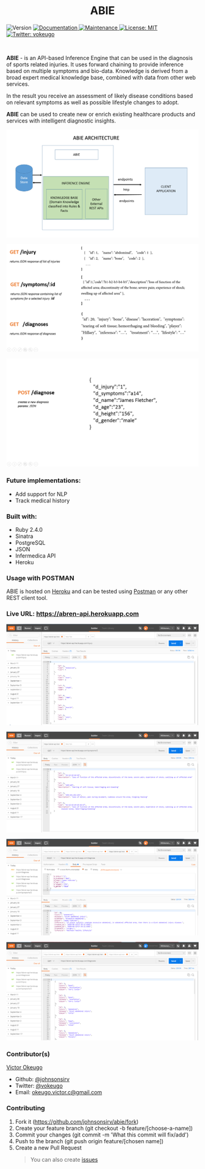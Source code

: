 <h1 align="center">ABIE</h1>
<p>
  <img alt="Version" src="https://img.shields.io/badge/version-1.0.0-blue.svg?cacheSeconds=2592000" />
  <a href="https://github.com/johnsonsirv/facebook-clone#readme" target="_blank">
    <img alt="Documentation" src="https://img.shields.io/badge/documentation-yes-brightgreen.svg" />
  </a>
  <a href="https://github.com/johnsonsirv/facebook-clone/graphs/commit-activity" target="_blank">
    <img alt="Maintenance" src="https://img.shields.io/badge/Maintained%3F-yes-green.svg" />
  </a>
  <a href="https://github.com/johnsonsirv/facebook-clone/blob/master/LICENSE" target="_blank">
    <img alt="License: MIT" src="https://img.shields.io/github/license/johnsonsirv/facebook-clone" />
  </a>
  <a href="https://twitter.com/vokeugo" target="_blank">
    <img alt="Twitter: vokeugo" src="https://img.shields.io/twitter/follow/vokeugo.svg?style=social" />
  </a>
</p>

<br>

<p>
  <b>ABIE</b> - is an API-based Inference Engine that can be used in the diagnosis of sports related injuries. It uses forward chaining to provide inference based on multiple symptoms and bio-data. Knowledge is derived from a broad expert medical knowledge base, combined with data from other web services.
  
  In the result you receive an assessment of likely disease conditions based on relevant symptoms as well as possible lifestyle changes to adopt.

<b>ABIE</b> can be used to create new or enrich existing healthcare products and services with intelligent diagnostic insights.

</p>

![](https://github.com/johnsonsirv/abie/blob/master/docs/abie-architecture.PNG)

![](https://github.com/johnsonsirv/abie/blob/master/docs/abie-endpoints.PNG)

![](https://github.com/johnsonsirv/abie/blob/master/docs/abie-endpoints-2.PNG)

### Future implementations:

- Add support for NLP
- Track medical history

### Built with:

- Ruby 2.4.0
- Sinatra
- PostgreSQL
- JSON
- Infermedica API
- Heroku

### Usage with POSTMAN

ABIE is hosted on [Heroku](https://heroku.com) and can be tested using [Postman](https://chrome.google.com/webstore/detail/postman/fhbjgbiflinjbdggehcddcbncdddomop?hl=en) or any other REST client tool.

### Live URL: https://abren-api.herokuapp.com

![](https://github.com/johnsonsirv/abie/blob/master/docs/postman-injury.PNG)

![](https://github.com/johnsonsirv/abie/blob/master/docs/postman-symptoms.PNG)

![](https://github.com/johnsonsirv/abie/blob/master/docs/postman-post-diagnose.PNG)

![](https://github.com/johnsonsirv/abie/blob/master/docs/postman-diagnoses.PNG)

### Contributor(s)

[Victor Okeugo](https://angel.co/u/victorokeugo/)

- Github: [@johnsonsirv](https://github.com/johnsonsirv)
- Twitter: [@vokeugo](https://twitter.com/@vokeugo/)
- Email: [okeugo.victor.c@gmail.com]()

### Contributing

1. Fork it (https://github.com/johnsonsirv/abie/fork)
2. Create your feature branch (git checkout -b feature/[choose-a-name])
3. Commit your changes (git commit -m 'What this commit will fix/add')
4. Push to the branch (git push origin feature/[chosen name])
5. Create a new Pull Request
   > You can also create [issues](https://github.com/johnsonsirv/abie/issues)
